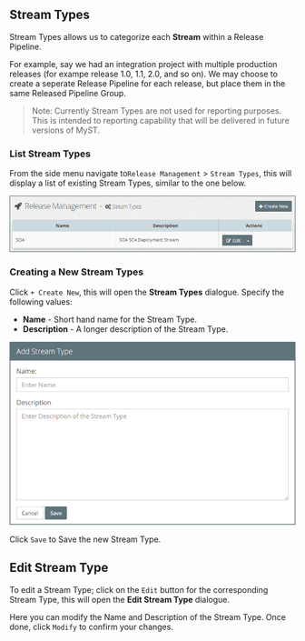 ## Stream Types
Stream Types allows us to categorize each **Stream** within a Release Pipeline. 

For example, say we had an integration project with multiple production releases (for exampe release 1.0, 1.1, 2.0, and so on). We may choose to create a seperate Release Pipeline for each release, but place them in the same Released Pipeline Group.

> Note: Currently Stream Types are not used for reporting purposes. This is intended to reporting capability that will be delivered in future versions of MyST.

### List Stream Types
From the side menu navigate to`Release Management` > `Stream Types`, this will display a list of existing Stream Types, similar to the one below.

![](img/streamTypesList.PNG)

### Creating a New Stream Types
Click `+ Create New`, this will open the **Stream Types** dialogue. Specify the following values:

* **Name** - Short hand name for the Stream Type.
* **Description** - A longer description of the Stream Type.

![](img/streamTypesAdd.PNG)

Click `Save` to Save the new Stream Type.

## Edit Stream Type
To edit a Stream Type; click on the `Edit` button for the corresponding Stream Type, this will open the **Edit Stream Type** dialogue.

Here you can modify the Name and Description of the Stream Type. Once done, click `Modify` to confirm your changes.




                                                                                                                                                                                                                                                                                                                                                                                                                                                                                                                                                                                                                                                                                                                                                                                                                                                                                                                                                                                                                                                                                                                                                                                                                                                                                                                                                                                                                  